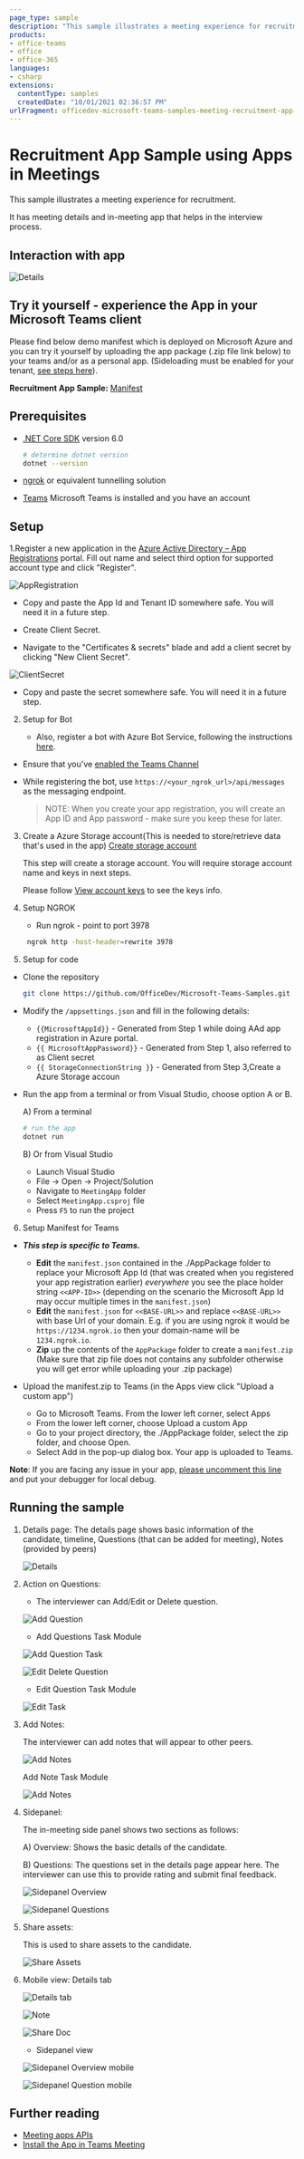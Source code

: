 ```yaml
---
page_type: sample
description: "This sample illustrates a meeting experience for recruitment scenario using Apps In Meetings."
products:
- office-teams
- office
- office-365
languages:
- csharp
extensions:
  contentType: samples
  createdDate: "10/01/2021 02:36:57 PM"
urlFragment: officedev-microsoft-teams-samples-meeting-recruitment-app-csharp
---
```


# Recruitment App Sample using Apps in Meetings

This sample illustrates a meeting experience for recruitment.

It has meeting details and in-meeting app that helps in the interview process.

## Interaction with app

![Details](MeetingApp/Images/meetingrecruitment.gif)

## Try it yourself - experience the App in your Microsoft Teams client
Please find below demo manifest which is deployed on Microsoft Azure and you can try it yourself by uploading the app package (.zip file link below) to your teams and/or as a personal app. (Sideloading must be enabled for your tenant, [see steps here](https://docs.microsoft.com/microsoftteams/platform/concepts/build-and-test/prepare-your-o365-tenant#enable-custom-teams-apps-and-turn-on-custom-app-uploading)).

**Recruitment App Sample:** [Manifest](/samples/meeting-recruitment-app/csharp/demo-manifest/Meeting-Recruitment-App.zip)

## Prerequisites

- [.NET Core SDK](https://dotnet.microsoft.com/download) version 6.0

  ```bash
  # determine dotnet version
  dotnet --version
  ```
- [ngrok](https://ngrok.com/download) or equivalent tunnelling solution
- [Teams](https://teams.microsoft.com) Microsoft Teams is installed and you have an account

## Setup

1.Register a new application in the [Azure Active Directory – App Registrations](https://go.microsoft.com/fwlink/?linkid=2083908) portal.
   Fill out name and select third option for supported account type and click "Register".

   ![AppRegistration](MeetingApp/Images/AppRegistration.png)

   * Copy and paste the App Id and Tenant ID somewhere safe. You will need it in a future step.

  - Create Client Secret.
   * Navigate to the "Certificates & secrets" blade and add a client secret by clicking "New Client Secret".

   ![ClientSecret](MeetingApp/Images/clientsecret.png) 

   * Copy and paste the secret somewhere safe. You will need it in a future step.
   
2. Setup for Bot

    - Also, register a bot with Azure Bot Service, following the instructions [here](https://docs.microsoft.com/azure/bot-service/bot-service-quickstart-registration?view=azure-bot-service-3.0).
  - Ensure that you've [enabled the Teams Channel](https://docs.microsoft.com/azure/bot-service/channel-connect-teams?view=azure-bot-service-4.0)
  - While registering the bot, use `https://<your_ngrok_url>/api/messages` as the messaging endpoint.

      > NOTE: When you create your app registration, you will create an App ID and App password - make sure you keep these for later.
      
3. Create a Azure Storage account(This is needed to store/retrieve data that's used in the app) 
     [Create storage account](https://docs.microsoft.com/azure/storage/common/storage-account-create?tabs=azure-portal)

      This step will create a storage account. You will require storage account name and keys in next steps.
  
      Please follow [View account keys](https://docs.microsoft.com/azure/storage/common/storage-account-keys-manage?tabs=azure-portal#view-account-access-keys)  to see the keys info. 
     

4. Setup NGROK
     - Run ngrok - point to port 3978

    ```bash
     ngrok http -host-header=rewrite 3978
    ```

5. Setup for code

  - Clone the repository

      ```bash
      git clone https://github.com/OfficeDev/Microsoft-Teams-Samples.git
      ```

- Modify the `/appsettings.json` and fill in the following details:
    - `{{MicrosoftAppId}}` - Generated from Step 1 while doing AAd app registration in Azure portal.
    - `{{ MicrosoftAppPassword}}` - Generated from Step 1, also referred to as Client secret
    - `{{ StorageConnectionString }}` - Generated from Step 3,Create a Azure Storage accoun

 - Run the app from a terminal or from Visual Studio, choose option A or B.

     A) From a terminal

    ```bash
    # run the app
    dotnet run
    ```

    B) Or from Visual Studio

    - Launch Visual Studio
    - File -> Open -> Project/Solution
    - Navigate to `MeetingApp` folder
    - Select `MeetingApp.csproj` file
    - Press `F5` to run the project

6. Setup Manifest for Teams
- __*This step is specific to Teams.*__
    - **Edit** the `manifest.json` contained in the ./AppPackage folder to replace your Microsoft App Id (that was created when you registered your app registration earlier) *everywhere* you see the place holder string `<<APP-ID>>` (depending on the scenario the Microsoft App Id may occur multiple times in the `manifest.json`)
    - **Edit** the `manifest.json` for `<<BASE-URL>>` and replace `<<BASE-URL>>` with base Url of your domain. E.g. if you are using ngrok it would be `https://1234.ngrok.io` then your domain-name will be `1234.ngrok.io`.
    - **Zip** up the contents of the `AppPackage` folder to create a `manifest.zip` (Make sure that zip file does not contains any subfolder otherwise you will get error while uploading your .zip package)    
    
- Upload the manifest.zip to Teams (in the Apps view click "Upload a custom app")
   - Go to Microsoft Teams. From the lower left corner, select Apps
   - From the lower left corner, choose Upload a custom App
   - Go to your project directory, the ./AppPackage folder, select the zip folder, and choose Open.
   - Select Add in the pop-up dialog box. Your app is uploaded to Teams.

**Note**: If you are facing any issue in your app, [please uncomment this line](https://github.com/OfficeDev/Microsoft-Teams-Samples/blob/main/samples/meeting-recruitment-app/csharp/MeetingApp/AdapterWithErrorHandler.cs#L25) and put your debugger for local debug.

## Running the sample

1) Details page:
   The details page shows basic information of the candidate, timeline, Questions (that can be added for meeting), Notes (provided by peers)

   ![Details](MeetingApp/Images/details.png)

2) Action on Questions:
   
   - The interviewer can Add/Edit or Delete question.

   ![Add Question](MeetingApp/Images/add_question.png)

   - Add Questions Task Module
   
   ![Add Question Task](MeetingApp/Images/add_task.png)

   ![Edit Delete Question](MeetingApp/Images/edit_questions.png)

   - Edit Question Task Module
   
   ![Edit Task](MeetingApp/Images/edit_task.png)

3) Add Notes:
   
   The interviewer can add notes that will appear to other peers.

   ![Add Notes](MeetingApp/Images/add_note.png)

   Add Note Task Module
  
   ![Add Notes](MeetingApp/Images/add_note_task.png)

4) Sidepanel:
    
    The in-meeting side panel shows two sections as follows:
    
    A) Overview: Shows the basic details of the candidate.
    
    B) Questions: The questions set in the details page appear here. The interviewer can use this to provide rating and submit final feedback.

    ![Sidepanel Overview](MeetingApp/Images/sidepanel_overview.png)

    ![Sidepanel Questions](MeetingApp/Images/sidepanel_questions.png)

5) Share assets:

   This is used to share assets to the candidate.
   
   ![Share Assets](MeetingApp/Images/share_assets.png)

6) Mobile view: Details tab

   ![Details tab](MeetingApp/Images/details_tab_mobile.png)

   ![Note](MeetingApp/Images/Note_mobile.png)

   ![Share Doc](MeetingApp/Images/ShareDoc_mobile.png)
   
   - Sidepanel view
   
   ![Sidepanel Overview mobile](MeetingApp/Images/sidepanel_mobile.png)

   ![Sidepanel Question mobile](MeetingApp/Images/question_mobile.png)


## Further reading

- [Meeting apps APIs](https://learn.microsoft.com/microsoftteams/platform/apps-in-teams-meetings/meeting-apps-apis?tabs=dotnet)
- [Install the App in Teams Meeting](https://docs.microsoft.com/microsoftteams/platform/apps-in-teams-meetings/teams-apps-in-meetings?view=msteams-client-js-latest#meeting-lifecycle-scenarios)